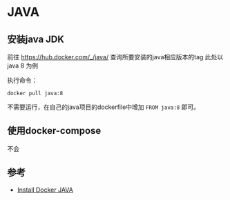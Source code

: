 # JAVA

## 安装java JDK
前往 https://hub.docker.com/_/java/ 查询所要安装的java相应版本的tag
此处以 java 8 为例

执行命令：

```
docker pull java:8
```

不需要运行，在自己的java项目的dockerfile中增加 
``FROM java:8``
即可。


## 使用docker-compose

不会


## 参考

- [Install Docker JAVA](https://hub.docker.com/_/java/)
